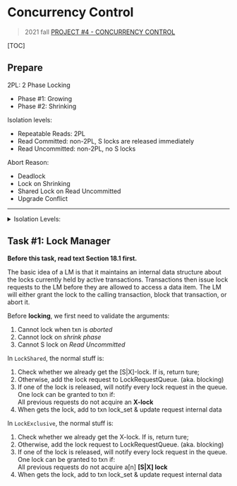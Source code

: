 # Concurrency Control

> 2021 fall [PROJECT #4 - CONCURRENCY CONTROL](https://15445.courses.cs.cmu.edu/fall2021/project4/)

[TOC]

## Prepare

2PL: 2 Phase Locking
* Phase #1: Growing
* Phase #2: Shrinking

Isolation levels:
* Repeatable Reads: 2PL
* Read Committed: non-2PL, S locks are released immediately
* Read Uncommitted: non-2PL, no S locks

Abort Reason:
* Deadlock
* Lock on Shrinking
* Shared Lock on Read Uncommitted
* Upgrade Conflict

---

<details>

<summary>Isolation Levels:</summary>

![lock scheme](https://user-images.githubusercontent.com/70138429/195600747-ecb46d17-60e8-4661-b8eb-631dd307dec0.png)

![txn exception](https://user-images.githubusercontent.com/70138429/195600692-9bb12fbb-9d3c-4134-9bf8-c1fffa888092.png)

</details>

## Task #1: Lock Manager

**Before this task, read text Section 18.1 first.**

The basic idea of a LM is that it maintains an internal data structure about the
locks currently held by active transactions. Transactions then issue lock
requests to the LM before they are allowed to access a data item. The LM will
either grant the lock to the calling transaction, block that transaction, or
abort it.

Before **locking**, we first need to validate the arguments:
1. Cannot lock when txn is *aborted*
2. Cannot lock on *shrink phase*
3. Cannot S lock on *Read Uncommitted*

In `LockShared`, the normal stuff is:
1. Check whether we already get the [S|X]-lock. If is, return ture;
2. Otherwise, add the lock request to LockRequestQueue. (aka. blocking)
3. If one of the lock is released, will notify every lock request in the queue.
   One lock can be granted to txn if:<br/>
   All previous requests do not acquire an **X-lock**
4. When gets the lock, add to txn lock_set & update request internal data

In `LockExclusive`, the normal stuff is:
1. Check whether we already get the X-lock. If is, return ture;
2. Otherwise, add the lock request to LockRequestQueue. (aka. blocking)
3. If one of the lock is released, will notify every lock request in the queue.
   One lock can be granted to txn if:<br/>
   All previous requests do not acquire a[n] **[S|X] lock**
4. When gets the lock, add to txn lock_set & update request internal data
